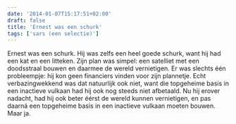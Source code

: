 ```yaml
---
date: '2014-01-07T15:17:51+02:00'
draft: false
title: 'Ernest was een schurk'
tags: ['sars (een selectie)']
---
```


Ernest was een schurk. Hij was zelfs een heel goede schurk, want hij had een kat en een litteken. Zijn plan was simpel: een satelliet met een doodsstraal bouwen en daarmee de wereld vernietigen. Er was slechts één probleempje: hij kon geen financiers vinden voor zijn plannetje. Echt verbazingwekkend was dat natuurlijk ook niet, want die topgeheime basis in een inactieve vulkaan had hij ook nog steeds niet afbetaald. Nu hij erover nadacht, had hij ook beter éérst de wereld kunnen vernietigen, en pas daarná een topgeheime basis in een inactieve vulkaan moeten bouwen. Maar ja.
